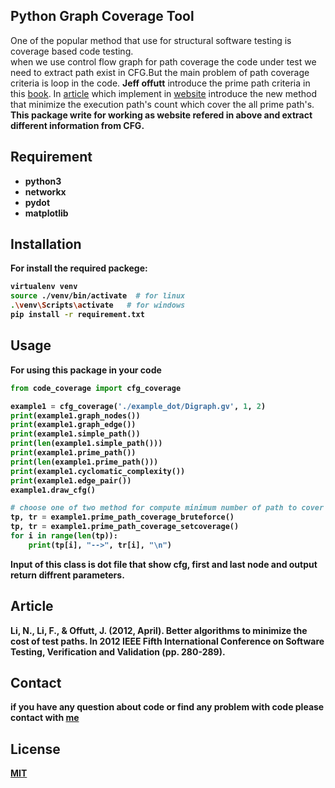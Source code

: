 ##  Python Graph Coverage Tool

One of the popular method that use for structural software testing is coverage based code testing.
<br> when we use control flow graph for path coverage the code under test we need to extract path exist in CFG.But the main problem of path coverage criteria is loop in the code.
<b>Jeff offutt</b> introduce the prime path criteria in this [book](https://cs.gmu.edu/~offutt/softwaretest/).
In [article](https://gitlab.com/roshan_roshan/graph-coverage-tool/-/tree/master/article) which implement in [website](https://cs.gmu.edu:8443/offutt/coverage/GraphCoverage) introduce the new method that minimize the execution path's count which cover the all prime path's.
<br><b>This package write for working as website refered in above and extract different information from CFG.<b>
 

## Requirement

- python3
- networkx
- pydot
- matplotlib
 
## Installation
For install the required packege:

```bash
virtualenv venv
source ./venv/bin/activate  # for linux
.\venv\Scripts\activate   # for windows
pip install -r requirement.txt
```

## Usage

For using this package in your code

```python
from code_coverage import cfg_coverage

example1 = cfg_coverage('./example_dot/Digraph.gv', 1, 2)
print(example1.graph_nodes())
print(example1.graph_edge())
print(example1.simple_path())
print(len(example1.simple_path()))
print(example1.prime_path())
print(len(example1.prime_path()))
print(example1.cyclomatic_complexity())
print(example1.edge_pair())
example1.draw_cfg()

# choose one of two method for compute minimum number of path to cover the graph 
tp, tr = example1.prime_path_coverage_bruteforce()
tp, tr = example1.prime_path_coverage_setcoverage()
for i in range(len(tp)):
    print(tp[i], "-->", tr[i], "\n")
```
Input of this class is dot file that show cfg, first and last node and output return diffrent parameters.

## Article

Li, N., Li, F., & Offutt, J. (2012, April). Better algorithms to minimize the cost of test paths. In 2012 IEEE Fifth International Conference on Software Testing, Verification and Validation (pp. 280-289).

## Contact
if you have any question about code or find any problem with code please contact with [me](roshangolmohamadi@gmail.com) 


## License
[MIT](https://gitlab.com/roshan_roshan/graph-coverage-tool/-/blob/master/LICENSE)
